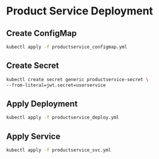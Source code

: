 # Product Service Deployment

## Create ConfigMap

```bash
kubectl apply -f productservice_configmap.yml
```

## Create Secret

```bash
kubectl create secret generic productservice-secret \
--from-literal=jwt.secret=userservice
```

## Apply Deployment

```bash
kubectl apply -f productservice_deploy.yml
```

## Apply Service

```bash
kubectl apply -f productservice_svc.yml
```
